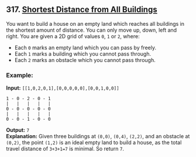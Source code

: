 ## 317. [Shortest Distance from All Buildings](https://leetcode.com/problems/shortest-distance-from-all-buildings/)

You want to build a house on an empty land which reaches all buildings in the shortest amount of distance. You can only move up, down, left and right. You are given a 2D grid of values `0`, `1` or `2`, where:

- Each `0` marks an empty land which you can pass by freely.
- Each `1` marks a building which you cannot pass through.
- Each `2` marks an obstacle which you cannot pass through.

### Example:

**Input:** `[[1,0,2,0,1],[0,0,0,0,0],[0,0,1,0,0]]`
```
1 - 0 - 2 - 0 - 1
|   |   |   |   |
0 - 0 - 0 - 0 - 0
|   |   |   |   |
0 - 0 - 1 - 0 - 0
```
**Output:** `7`  
**Explanation:** Given three buildings at `(0,0)`, `(0,4)`, `(2,2)`, and an obstacle at `(0,2)`, the point `(1,2)` is an ideal empty land to build a house, as the total travel distance of `3+3+1=7` is minimal. So return `7`.